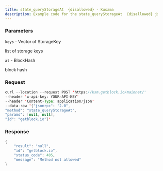 ```yaml
---
title: state_queryStorageAt  {disallowed} - Kusama
description: Example code for the state_queryStorageAt  {disallowed} json-rpc method. Сomplete guide on how to use state_queryStorageAt  {disallowed} json-rpc in GetBlock.io Web3 documentation.
---
```


### Parameters


`keys` - Vector of StorageKey

list of storage keys

`at` - BlockHash

block hash

### Request

``` java
curl --location --request POST 'https://ksm.getblock.io/mainnet/' 
--header 'x-api-key: YOUR-API-KEY' 
--header 'Content-Type: application/json' 
--data-raw '{"jsonrpc": "2.0",
"method": "state_queryStorageAt",
"params": [null, null],
"id": "getblock.io"}'
```

###  Response

``` java
{
    "result": "null",
    "id": "getblock.io",
    "status_code": 405,
    "message": "Method not allowed"
}
```

